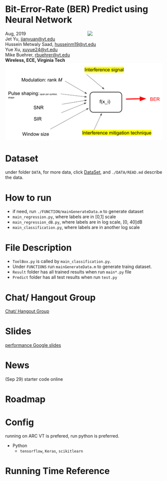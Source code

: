 # Bit-Error-Rate (BER) Predict using Neural Network
<img src="https://filebox.ece.vt.edu/~jbhuang/images/vt-logo.png" width="240" align="right">  


Aug, 2019    
Jet Yu, jianyuan@vt.edu  
Hussein Metwaly Saad, husseinm19@vt.edu     
Yue Xu, xuyue24@vt.edu    
Mike Buehrer, rbuehrer@vt.edu   
__Wireless, ECE, Virginia Tech__  
![](./MISC/map.jpeg)


# Dataset
under folder `DATA`, for more data, click [DataSet](https://drive.google.com/drive/folders/1SEYScWxg7xViXz1snsuuhOBDKR7r1Npt?usp=sharing), and `./DATA/READ.md` describe the data. 



# How to run
* if need, run `./FUNCTION/mainGenerateData.m` to generate dataset
* `main_regression.py`, where labels are in [0,1] scale  
* `main_regression_dB.py`, where labels are in log scale, [0, 40]dB
* `main_classification.py`, where labels are in another log scale


# File Description
* `ToolBox.py` is called by `main_classification.py`.  
* Under `FUNCTIONS` run `mainGenerateData.m` to generate traing dataset.  
* `Result` folder has  all trained results when run `main*.py` file
* `Predict` folder has  all test results when run `test.py`


  

# Chat/ Hangout Group
[Chat/ Hangout Group](https://chat.google.com/dm/5UaasgAAAAE)

# Slides
[performance Google slides](https://docs.google.com/presentation/d/1VWrGMLpcMN6-HCs_-lINsF1C2rGetQ_UcSqOe9gokTs/edit?usp=sharing)



# News
(Sep 29) starter code online

# Roadmap

# Config
running on ARC VT is prefered, run python is preferred.
 * Python
   * `tensorflow`, `Keras`, `scikitlearn`  








# Running Time Reference



